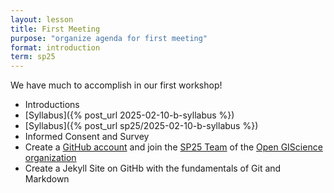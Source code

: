 ```yaml
---
layout: lesson
title: First Meeting
purpose: "organize agenda for first meeting"
format: introduction
term: sp25
---
```


We have much to accomplish in our first workshop!

- Introductions
- [Syllabus]({% post_url 2025-02-10-b-syllabus %})
- [Syllabus]({% post_url sp25/2025-02-10-b-syllabus %})
- Informed Consent and Survey
- Create a [GitHub account](https://github.com/) and join the [SP25 Team](https://github.com/orgs/opengisci/teams/sp25) of the [Open GIScience organization](https://github.com/opengisci)
- Create a Jekyll Site on GitHb with the fundamentals of Git and Markdown